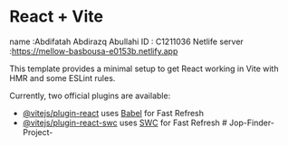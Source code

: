 # React + Vite

name :Abdifatah Abdirazq Abullahi
ID : C1211036
Netlife server :https://mellow-basbousa-e0153b.netlify.app

This template provides a minimal setup to get React working in Vite with HMR and some ESLint rules.

Currently, two official plugins are available:

- [@vitejs/plugin-react](https://github.com/vitejs/vite-plugin-react/blob/main/packages/plugin-react/README.md) uses [Babel](https://babeljs.io/) for Fast Refresh
- [@vitejs/plugin-react-swc](https://github.com/vitejs/vite-plugin-react-swc) uses [SWC](https://swc.rs/) for Fast Refresh
#   J o p - F i n d e r - P r o j e c t - 
 
 
